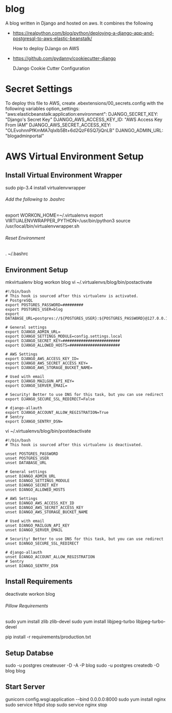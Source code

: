 # blog
A blog written in Django and hosted on aws.  It combines the following
*   https://realpython.com/blog/python/deploying-a-django-app-and-postgresql-to-aws-elastic-beanstalk/

    How to deploy DJango on AWS

*   https://github.com/pydanny/cookiecutter-django

    DJango Cookie Cutter Configuration

# Secret Settings
To deploy this file to AWS, create .ebextensions/00_secrets.config with the following variables
option_settings:
    "aws:elasticbeanstalk:application:environment":
        DJANGO_SECRET_KEY: "Django's Secret Key"
        DJANGO_AWS_ACCESS_KEY_ID: "AWS Access Key From IAM"
        DJANGO_AWS_SECRET_ACCESS_KEY: "OLEvohnnPfKmMA7qlxlb5Bt+6d2QzF6SQ7jiQnLB"
        DJANGO_ADMIN_URL: "blogadminportal"


# AWS Virtual Environment Setup

## Install Virtual Environment Wrapper
sudo pip-3.4 install virtualenvwrapper

###### Add the following to .bashrc
export WORKON_HOME=~/.virtualenvs
export VIRTUALENVWRAPPER_PYTHON=/usr/bin/python3
source /usr/local/bin/virtualenvwrapper.sh


###### Reset Environment
. ~/.bashrc

## Environment Setup
mkvirtualenv blog
workon blog
vi ~/.virtualenvs/blog/bin/postactivate
```
#!/bin/bash
# This hook is sourced after this virtualenv is activated.
# PostgreSQL
export POSTGRES_PASSWORD=#########
export POSTGRES_USER=blog
export DATABASE_URL=postgres://${POSTGRES_USER}:${POSTGRES_PASSWORD}@127.0.0.1:5432/blog

# General settings
export DJANGO_ADMIN_URL=
export DJANGO_SETTINGS_MODULE=config.settings.local
export DJANGO_SECRET_KEY=#########################
export DJANGO_ALLOWED_HOSTS=######################

# AWS Settings
export DJANGO_AWS_ACCESS_KEY_ID=
export DJANGO_AWS_SECRET_ACCESS_KEY=
export DJANGO_AWS_STORAGE_BUCKET_NAME=

# Used with email
export DJANGO_MAILGUN_API_KEY=
export DJANGO_SERVER_EMAIL=

# Security! Better to use DNS for this task, but you can use redirect
export DJANGO_SECURE_SSL_REDIRECT=False

# django-allauth
export DJANGO_ACCOUNT_ALLOW_REGISTRATION=True
# Sentry
export DJANGO_SENTRY_DSN=
```
vi ~/.virtualenvs/blog/bin/postdeactivate
```
#!/bin/bash
# This hook is sourced after this virtualenv is deactivated.

unset POSTGRES_PASSWORD
unset POSTGRES_USER
unset DATABASE_URL

# General settings
unset DJANGO_ADMIN_URL
unset DJANGO_SETTINGS_MODULE
unset DJANGO_SECRET_KEY
unset DJANGO_ALLOWED_HOSTS

# AWS Settings
unset DJANGO_AWS_ACCESS_KEY_ID
unset DJANGO_AWS_SECRET_ACCESS_KEY
unset DJANGO_AWS_STORAGE_BUCKET_NAME

# Used with email
unset DJANGO_MAILGUN_API_KEY
unset DJANGO_SERVER_EMAIL

# Security! Better to use DNS for this task, but you can use redirect
unset DJANGO_SECURE_SSL_REDIRECT

# django-allauth
unset DJANGO_ACCOUNT_ALLOW_REGISTRATION
# Sentry
unset DJANGO_SENTRY_DSN
```

## Install Requirements
deactivate
workon blog
###### Pillow Requirements
sudo yum install zlib zlib-devel
sudo yum install libjpeg-turbo libjpeg-turbo-devel

pip install -r requirements/production.txt

## Setup Databse
sudo -u postgres createuser -D -A -P blog
sudo -u postgres createdb -O blog blog

## Start Server
gunicorn config.wsgi:application --bind 0.0.0.0:8000
sudo yum install nginx
sudo service httpd stop
sudo service nginx stop
